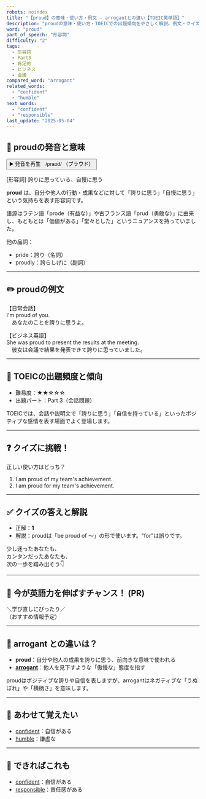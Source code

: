 ```yaml
---
robots: noindex
title: "【proud】の意味・使い方・例文 ― arrogantとの違い【TOEIC英単語】"
description: "proudの意味・使い方・TOEICでの出題傾向をやさしく解説。例文・クイズ付きでarrogantとの違いもわかりやすく学べます。"
word: "proud"
part_of_speech: "形容詞"
difficulty: "2"
tags:
  - 形容詞
  - Part3
  - 肯定的
  - ビジネス
  - 会議
compared_word: "arrogant"
related_words:
  - "confident"
  - "humble"
next_words:
  - "confident"
  - "responsible"
last_update: "2025-05-04"
---
```


## 🔰 proudの発音と意味

<button class="play-audio" onclick="playTTS('proud')">
  <span class="play-audio-main">
    ▶️ 発音を再生　/praʊd/
  </span>
  <span class="play-audio-sub">
    （プラウド）
  </span>
</button>

[形容詞] 誇りに思っている、自慢に思う

**proud** は、自分や他人の行動・成果などに対して「誇りに思う」「自慢に思う」という気持ちを表す形容詞です。

語源はラテン語「prode（有益な）」や古フランス語「prud（勇敢な）」に由来し、もともとは「価値がある」「堂々とした」というニュアンスを持っていました。

他の品詞：  
- pride：誇り（名詞）
- proudly：誇らしげに（副詞）

---

## ✏️ proudの例文

【日常会話】  
I'm proud of you.  
　あなたのことを誇りに思うよ。

【ビジネス英語】  
She was proud to present the results at the meeting.  
　彼女は会議で結果を発表できて誇りに思っていました。

---

## 🎯 TOEICの出題頻度と傾向

- 難易度：★★☆☆☆
- 出題パート：Part 3（会話問題）

TOEICでは、会話や説明文で「誇りに思う」「自信を持っている」といったポジティブな感情を表す場面でよく登場します。

---

## ❓ クイズに挑戦！

正しい使い方はどっち？

1. I am proud of my team's achievement.  
2. I am proud for my team's achievement.

---

## ✅ クイズの答えと解説

- 正解：**1**
- 解説：proudは「be proud of ～」の形で使います。"for"は誤りです。

少し迷ったあなたも、  
カンタンだったあなたも、  
次の一歩を踏み出そう👇️

---

## 🚀 今が英語力を伸ばすチャンス！ (PR)

<div class="info-center">
＼学び直しにぴったり／<br>  
（おすすめ情報予定）
</div>

---

## 🤔  arrogant との違いは？

- **proud**：自分や他人の成果を誇りに思う、前向きな意味で使われる
- **[arrogant](/word/arrogant/)**：他人を見下すような「傲慢な」態度を指す

proudはポジティブな誇りや自信を表しますが、arrogantはネガティブな「うぬぼれ」や「横柄さ」を意味します。

---

## 🧩 あわせて覚えたい

- [confident](/word/confident/)：自信がある
- [humble](/word/humble/)：謙虚な

---

## 📖 できればこれも

- [confident](/word/confident/)：自信がある
- [responsible](/word/responsible/)：責任感がある

<!-- cvid: aid20_bid41 -->
